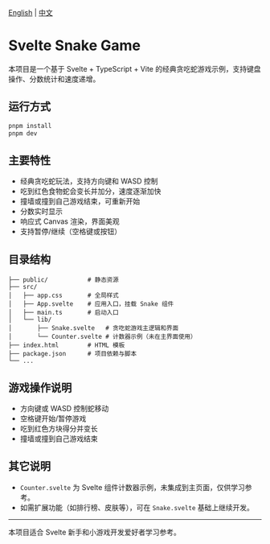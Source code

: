 [English](README_EN.md) | [中文](README.md)

# Svelte Snake Game

本项目是一个基于 Svelte + TypeScript + Vite 的经典贪吃蛇游戏示例，支持键盘操作、分数统计和速度递增。

## 运行方式

```bash
pnpm install
pnpm dev
```

## 主要特性

- 经典贪吃蛇玩法，支持方向键和 WASD 控制
- 吃到红色食物蛇会变长并加分，速度逐渐加快
- 撞墙或撞到自己游戏结束，可重新开始
- 分数实时显示
- 响应式 Canvas 渲染，界面美观
- 支持暂停/继续（空格键或按钮）

## 目录结构

```
├── public/           # 静态资源
├── src/
│   ├── app.css       # 全局样式
│   ├── App.svelte    # 应用入口，挂载 Snake 组件
│   ├── main.ts       # 启动入口
│   └── lib/
│       ├── Snake.svelte   # 贪吃蛇游戏主逻辑和界面
│       └── Counter.svelte # 计数器示例（未在主界面使用）
├── index.html        # HTML 模板
├── package.json      # 项目依赖与脚本
└── ...
```

## 游戏操作说明

- 方向键或 WASD 控制蛇移动
- 空格键开始/暂停游戏
- 吃到红色方块得分并变长
- 撞墙或撞到自己游戏结束

## 其它说明

- `Counter.svelte` 为 Svelte 组件计数器示例，未集成到主页面，仅供学习参考。
- 如需扩展功能（如排行榜、皮肤等），可在 `Snake.svelte` 基础上继续开发。

---

本项目适合 Svelte 新手和小游戏开发爱好者学习参考。
